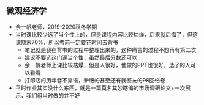 ## 微观经济学

- 余一帆老师，2019-2020秋冬学期
- 当时课比较少选了当个性上的，但是课程内容比较枯燥，后来就后悔了，但这课期末70%，所以考前一定要花时间去背书
  - 笔记就是我在背书的过程中整理出来的，这种痛苦的过程不想再有第二次
  - 建议不要选这门课当个性，虽然最后分数还可以
  - 余一帆老师上课比较枯燥，但是人很好，他做的PPT也很好，选了的人可以看看
  - 打印店的历年卷不靠谱，~~新版的甚至还有我室友的98回忆卷~~ 
- 平时作业其实没什么东西，就是一篇莫名其妙瞎编的市场调研论文+一次展示，我们组当时做的并不好
